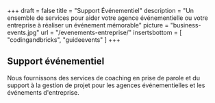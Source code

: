 +++
draft 			= false
title 			= "Support Événementiel"
description		= "Un ensemble de services pour aider votre agence événementielle ou votre entreprise à réaliser un événement mémorable"
picture			= "business-events.jpg"
url 				= "/evenements-entreprise/"
insertsbottom	= [	"codingandbricks", "guideevents" ]
+++

## Support événementiel
Nous fournissons des services de coaching en prise de parole et du support à la gestion de projet pour les agences événementielles et les événements d'entreprise.
